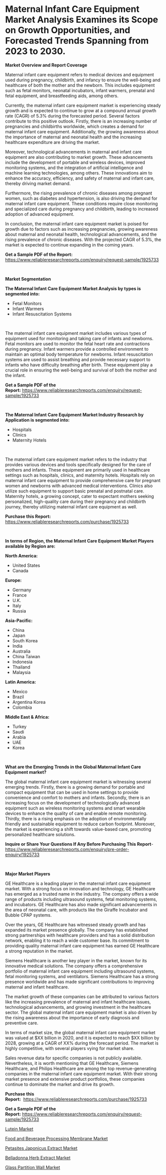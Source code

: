 <p><h1>Maternal Infant Care Equipment Market Analysis Examines its Scope on Growth Opportunities, and Forecasted Trends Spanning from 2023 to 2030.</h1></p><p><strong>Market Overview and Report Coverage</strong></p>
<p><p>Maternal infant care equipment refers to medical devices and equipment used during pregnancy, childbirth, and infancy to ensure the well-being and healthcare of both the mother and the newborn. This includes equipment such as fetal monitors, neonatal incubators, infant warmers, prenatal and fetal equipment, and breastfeeding aids, among others.</p><p>Currently, the maternal infant care equipment market is experiencing steady growth and is expected to continue to grow at a compound annual growth rate (CAGR) of 5.3% during the forecasted period. Several factors contribute to this positive outlook. Firstly, there is an increasing number of pregnancies and childbirths worldwide, which creates a demand for maternal infant care equipment. Additionally, the growing awareness about the importance of maternal and neonatal health and the increasing healthcare expenditure are driving the market.</p><p>Moreover, technological advancements in maternal and infant care equipment are also contributing to market growth. These advancements include the development of portable and wireless devices, improved monitoring systems, and the integration of artificial intelligence and machine learning technologies, among others. These innovations aim to enhance the accuracy, efficiency, and safety of maternal and infant care, thereby driving market demand.</p><p>Furthermore, the rising prevalence of chronic diseases among pregnant women, such as diabetes and hypertension, is also driving the demand for maternal infant care equipment. These conditions require close monitoring and specialized care during pregnancy and childbirth, leading to increased adoption of advanced equipment.</p><p>In conclusion, the maternal infant care equipment market is poised for growth due to factors such as increasing pregnancies, growing awareness about maternal and neonatal health, technological advancements, and the rising prevalence of chronic diseases. With the projected CAGR of 5.3%, the market is expected to continue expanding in the coming years.</p></p>
<p><strong>Get a Sample PDF of the Report:</strong> <a href="https://www.reliableresearchreports.com/enquiry/request-sample/1925733">https://www.reliableresearchreports.com/enquiry/request-sample/1925733</a></p>
<p>&nbsp;</p>
<p><strong>Market Segmentation</strong></p>
<p><strong>The Maternal Infant Care Equipment Market Analysis by types is segmented into:</strong></p>
<p><ul><li>Fetal Monitors</li><li>Infant Warmers</li><li>Infant Resuscitation Systems</li></ul></p>
<p>&nbsp;</p>
<p><p>The maternal infant care equipment market includes various types of equipment used for monitoring and taking care of infants and newborns. Fetal monitors are used to monitor the fetal heart rate and contractions during pregnancy. Infant warmers provide a controlled environment to maintain an optimal body temperature for newborns. Infant resuscitation systems are used to assist breathing and provide necessary support to infants who have difficulty breathing after birth. These equipment play a crucial role in ensuring the well-being and survival of both the mother and the infant.</p></p>
<p><strong>Get a Sample PDF of the Report:</strong>&nbsp;<a href="https://www.reliableresearchreports.com/enquiry/request-sample/1925733">https://www.reliableresearchreports.com/enquiry/request-sample/1925733</a></p>
<p>&nbsp;</p>
<p><strong>The Maternal Infant Care Equipment Market Industry Research by Application is segmented into:</strong></p>
<p><ul><li>Hospitals</li><li>Clinics</li><li>Maternity Hotels</li></ul></p>
<p>&nbsp;</p>
<p><p>The maternal infant care equipment market refers to the industry that provides various devices and tools specifically designed for the care of mothers and infants. These equipment are primarily used in healthcare settings such as hospitals, clinics, and maternity hotels. Hospitals rely on maternal infant care equipment to provide comprehensive care for pregnant women and newborns with advanced medical interventions. Clinics also utilize such equipment to support basic prenatal and postnatal care. Maternity hotels, a growing concept, cater to expectant mothers seeking personalized, high-quality care during their pregnancy and childbirth journey, thereby utilizing maternal infant care equipment as well.</p></p>
<p><strong>Purchase this Report:</strong>&nbsp; <a href="https://www.reliableresearchreports.com/purchase/1925733">https://www.reliableresearchreports.com/purchase/1925733</a></p>
<p>&nbsp;</p>
<p><strong>In terms of Region, the Maternal Infant Care Equipment Market Players available by Region are:</strong></p>
<p>
    <p> <strong> North America: </strong>
        <ul>
            <li>United States</li>
            <li>Canada</li>
        </ul>
        </p> 
    <p> <strong> Europe: </strong>
        <ul>
            <li>Germany</li>
            <li>France</li>
            <li>U.K.</li>
            <li>Italy</li>
            <li>Russia</li>
        </ul>
        </p> 
    <p> <strong> Asia-Pacific: </strong>
        <ul>
            <li>China</li>
            <li>Japan</li>
            <li>South Korea</li>
            <li>India</li>
            <li>Australia</li>
            <li>China Taiwan</li>
            <li>Indonesia</li>
            <li>Thailand</li>
            <li>Malaysia</li>
        </ul>
        </p> 
    <p> <strong> Latin America: </strong>
        <ul>
            <li>Mexico</li>
            <li>Brazil</li>
            <li>Argentina Korea</li>
            <li>Colombia</li>
        </ul>
        </p> 
    <p> <strong> Middle East & Africa: </strong>
        <ul>
            <li>Turkey</li>
            <li>Saudi</li>
            <li>Arabia</li>
            <li>UAE</li>
            <li>Korea</li>
        </ul>
    </p>
    </p>
<p>&nbsp;</p>
<p><strong>What are the Emerging Trends in the Global Maternal Infant Care Equipment market?</strong></p>
<p><p>The global maternal infant care equipment market is witnessing several emerging trends. Firstly, there is a growing demand for portable and compact equipment that can be used in home settings to provide convenience and comfort to mothers and infants. Secondly, there is an increasing focus on the development of technologically advanced equipment such as wireless monitoring systems and smart wearable devices to enhance the quality of care and enable remote monitoring. Thirdly, there is a rising emphasis on the adoption of environmentally friendly and sustainable equipment to reduce carbon footprint. Moreover, the market is experiencing a shift towards value-based care, promoting personalized healthcare solutions.</p></p>
<p><strong>Inquire or Share Your Questions If Any Before Purchasing This Report</strong>- <a href="https://www.reliableresearchreports.com/enquiry/pre-order-enquiry/1925733">https://www.reliableresearchreports.com/enquiry/pre-order-enquiry/1925733</a></p>
<p>&nbsp;</p>
<p><strong>Major Market Players</strong></p>
<p><p>GE Healthcare is a leading player in the maternal infant care equipment market. With a strong focus on innovation and technology, GE Healthcare has emerged as a trusted name in the industry. The company offers a wide range of products including ultrasound systems, fetal monitoring systems, and incubators. GE Healthcare has also made significant advancements in the area of neonatal care, with products like the Giraffe Incubator and Bubble CPAP systems.</p><p>Over the years, GE Healthcare has witnessed steady growth and has expanded its market presence globally. The company has established strong partnerships with healthcare providers and has a solid distribution network, enabling it to reach a wide customer base. Its commitment to providing quality maternal infant care equipment has earned GE Healthcare a strong reputation in the market.</p><p>Siemens Healthcare is another key player in the market, known for its innovative medical solutions. The company offers a comprehensive portfolio of maternal infant care equipment including ultrasound systems, fetal monitoring systems, and ventilators. Siemens Healthcare has a strong presence worldwide and has made significant contributions to improving maternal and infant healthcare.</p><p>The market growth of these companies can be attributed to various factors like the increasing prevalence of maternal and infant healthcare issues, technological advancements, and growing investment in the healthcare sector. The global maternal infant care equipment market is also driven by the rising awareness about the importance of early diagnosis and preventive care.</p><p>In terms of market size, the global maternal infant care equipment market was valued at $XX billion in 2020, and it is expected to reach $XX billion by 2028, growing at a CAGR of XX% during the forecast period. The market is highly competitive, with several players vying for market share.</p><p>Sales revenue data for specific companies is not publicly available. Nevertheless, it is worth mentioning that GE Healthcare, Siemens Healthcare, and Philips Healthcare are among the top revenue-generating companies in the maternal infant care equipment market. With their strong market presence and extensive product portfolios, these companies continue to dominate the market and drive its growth.</p></p>
<p><strong>Purchase this Report:</strong>&nbsp;&nbsp;<a href="https://www.reliableresearchreports.com/purchase/1925733">https://www.reliableresearchreports.com/purchase/1925733</a></p>
<p></p>
<p><strong>Get a Sample PDF of the Report:</strong>&nbsp;<a href="https://www.reliableresearchreports.com/enquiry/request-sample/1925733">https://www.reliableresearchreports.com/enquiry/request-sample/1925733</a></p>
<p><p><a href="https://medium.com/@melissaarnold2022/decoding-lutein-market-metrics-market-share-trends-and-growth-patterns-a067a86b0792">Lutein Market</a></p><p><a href="https://github.com/rexevange/Market-Research-Report-List-1/blob/main/food-and-beverage-processing-membrane-market.md">Food and Beverage Processing Membrane Market</a></p><p><a href="https://www.linkedin.com/pulse/petasites-japonicus-extract-market-insights-players-forecast-i1iic/">Petasites Japonicus Extract Market</a></p><p><a href="https://www.linkedin.com/pulse/belladonna-herb-extract-market-size-growth-forecast-from-36bic/">Belladonna Herb Extract Market</a></p><p><a href="https://medium.com/@heatherhall44/glass-partition-wall-market-size-reveals-the-best-marketing-channels-in-global-industry-55959ef2f965">Glass Partition Wall Market</a></p></p>